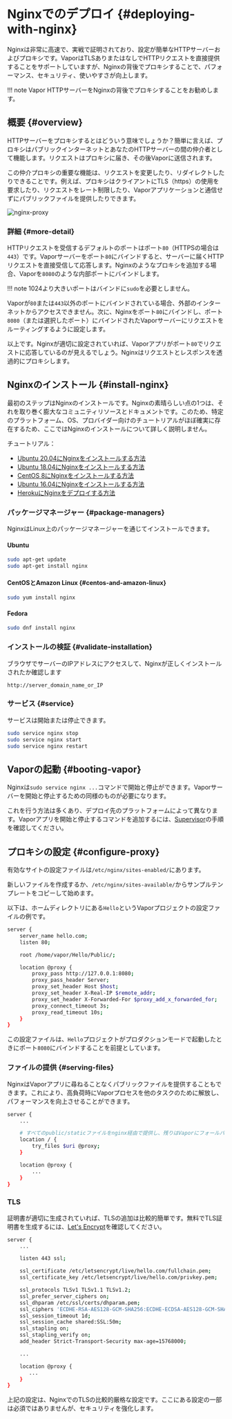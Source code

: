 # Nginxでのデプロイ {#deploying-with-nginx}

Nginxは非常に高速で、実戦で証明されており、設定が簡単なHTTPサーバーおよびプロキシです。VaporはTLSありまたはなしでHTTPリクエストを直接提供することをサポートしていますが、Nginxの背後でプロキシすることで、パフォーマンス、セキュリティ、使いやすさが向上します。

!!! note
    Vapor HTTPサーバーをNginxの背後でプロキシすることをお勧めします。

## 概要 {#overview}

HTTPサーバーをプロキシするとはどういう意味でしょうか？簡単に言えば、プロキシはパブリックインターネットとあなたのHTTPサーバーの間の仲介者として機能します。リクエストはプロキシに届き、その後Vaporに送信されます。

この仲介プロキシの重要な機能は、リクエストを変更したり、リダイレクトしたりできることです。例えば、プロキシはクライアントにTLS（https）の使用を要求したり、リクエストをレート制限したり、Vaporアプリケーションと通信せずにパブリックファイルを提供したりできます。

![nginx-proxy](https://cloud.githubusercontent.com/assets/1342803/20184965/5d9d588a-a738-11e6-91fe-28c3a4f7e46b.png)

### 詳細 {#more-detail}

HTTPリクエストを受信するデフォルトのポートはポート`80`（HTTPSの場合は`443`）です。Vaporサーバーをポート`80`にバインドすると、サーバーに届くHTTPリクエストを直接受信して応答します。Nginxのようなプロキシを追加する場合、Vaporを`8080`のような内部ポートにバインドします。

!!! note
    1024より大きいポートはバインドに`sudo`を必要としません。

Vaporが`80`または`443`以外のポートにバインドされている場合、外部のインターネットからアクセスできません。次に、Nginxをポート`80`にバインドし、ポート`8080`（または選択したポート）にバインドされたVaporサーバーにリクエストをルーティングするように設定します。

以上です。Nginxが適切に設定されていれば、Vaporアプリがポート`80`でリクエストに応答しているのが見えるでしょう。Nginxはリクエストとレスポンスを透過的にプロキシします。

## Nginxのインストール {#install-nginx}

最初のステップはNginxのインストールです。Nginxの素晴らしい点の1つは、それを取り巻く膨大なコミュニティリソースとドキュメントです。このため、特定のプラットフォーム、OS、プロバイダー向けのチュートリアルがほぼ確実に存在するため、ここではNginxのインストールについて詳しく説明しません。

チュートリアル：

- [Ubuntu 20.04にNginxをインストールする方法](https://www.digitalocean.com/community/tutorials/how-to-install-nginx-on-ubuntu-20-04-ja)
- [Ubuntu 18.04にNginxをインストールする方法](https://www.digitalocean.com/community/tutorials/how-to-install-nginx-on-ubuntu-18-04)
- [CentOS 8にNginxをインストールする方法](https://www.digitalocean.com/community/tutorials/how-to-install-nginx-on-centos-8)
- [Ubuntu 16.04にNginxをインストールする方法](https://www.digitalocean.com/community/tutorials/how-to-install-nginx-on-ubuntu-16-04)
- [HerokuにNginxをデプロイする方法](https://blog.codeship.com/how-to-deploy-nginx-on-heroku/)

### パッケージマネージャー {#package-managers}

NginxはLinux上のパッケージマネージャーを通じてインストールできます。

#### Ubuntu

```sh
sudo apt-get update
sudo apt-get install nginx
```

#### CentOSとAmazon Linux {#centos-and-amazon-linux}

```sh
sudo yum install nginx
```

#### Fedora

```sh
sudo dnf install nginx
```

### インストールの検証 {#validate-installation}

ブラウザでサーバーのIPアドレスにアクセスして、Nginxが正しくインストールされたか確認します

```
http://server_domain_name_or_IP
```

### サービス {#service}

サービスは開始または停止できます。

```sh
sudo service nginx stop
sudo service nginx start
sudo service nginx restart
```

## Vaporの起動 {#booting-vapor}

Nginxは`sudo service nginx ...`コマンドで開始と停止ができます。Vaporサーバーを開始と停止するための同様のものが必要になります。

これを行う方法は多くあり、デプロイ先のプラットフォームによって異なります。Vaporアプリを開始と停止するコマンドを追加するには、[Supervisor](supervisor.md)の手順を確認してください。

## プロキシの設定 {#configure-proxy}

有効なサイトの設定ファイルは`/etc/nginx/sites-enabled/`にあります。

新しいファイルを作成するか、`/etc/nginx/sites-available/`からサンプルテンプレートをコピーして始めます。

以下は、ホームディレクトリにある`Hello`というVaporプロジェクトの設定ファイルの例です。

```sh
server {
    server_name hello.com;
    listen 80;

    root /home/vapor/Hello/Public/;

    location @proxy {
        proxy_pass http://127.0.0.1:8080;
        proxy_pass_header Server;
        proxy_set_header Host $host;
        proxy_set_header X-Real-IP $remote_addr;
        proxy_set_header X-Forwarded-For $proxy_add_x_forwarded_for;
        proxy_connect_timeout 3s;
        proxy_read_timeout 10s;
    }
}
```

この設定ファイルは、`Hello`プロジェクトがプロダクションモードで起動したときにポート`8080`にバインドすることを前提としています。

### ファイルの提供 {#serving-files}

NginxはVaporアプリに尋ねることなくパブリックファイルを提供することもできます。これにより、高負荷時にVaporプロセスを他のタスクのために解放し、パフォーマンスを向上させることができます。

```sh
server {
	...

	# すべてのpublic/staticファイルをnginx経由で提供し、残りはVaporにフォールバック
	location / {
		try_files $uri @proxy;
	}

	location @proxy {
		...
	}
}
```

### TLS

証明書が適切に生成されていれば、TLSの追加は比較的簡単です。無料でTLS証明書を生成するには、[Let's Encrypt](https://letsencrypt.org/getting-started/)を確認してください。

```sh
server {
    ...

    listen 443 ssl;

    ssl_certificate /etc/letsencrypt/live/hello.com/fullchain.pem;
    ssl_certificate_key /etc/letsencrypt/live/hello.com/privkey.pem;

    ssl_protocols TLSv1 TLSv1.1 TLSv1.2;
    ssl_prefer_server_ciphers on;
    ssl_dhparam /etc/ssl/certs/dhparam.pem;
    ssl_ciphers 'ECDHE-RSA-AES128-GCM-SHA256:ECDHE-ECDSA-AES128-GCM-SHA256:ECDHE-RSA-AES256-GCM-SHA384:ECDHE-ECDSA-AES256-GCM-SHA384:DHE-RSA-AES128-GCM-SHA256:DHE-DSS-AES128-GCM-SHA256:kEDH+AESGCM:ECDHE-RSA-AES128-SHA256:ECDHE-ECDSA-AES128-SHA256:ECDHE-RSA-AES128-SHA:ECDHE-ECDSA-AES128-SHA:ECDHE-RSA-AES256-SHA384:ECDHE-ECDSA-AES256-SHA384:ECDHE-RSA-AES256-SHA:ECDHE-ECDSA-AES256-SHA:DHE-RSA-AES128-SHA256:DHE-RSA-AES128-SHA:DHE-DSS-AES128-SHA256:DHE-RSA-AES256-SHA256:DHE-DSS-AES256-SHA:DHE-RSA-AES256-SHA:AES128-GCM-SHA256:AES256-GCM-SHA384:AES128-SHA256:AES256-SHA256:AES128-SHA:AES256-SHA:AES:CAMELLIA:DES-CBC3-SHA:!aNULL:!eNULL:!EXPORT:!DES:!RC4:!MD5:!PSK:!aECDH:!EDH-DSS-DES-CBC3-SHA:!EDH-RSA-DES-CBC3-SHA:!KRB5-DES-CBC3-SHA';
    ssl_session_timeout 1d;
    ssl_session_cache shared:SSL:50m;
    ssl_stapling on;
    ssl_stapling_verify on;
    add_header Strict-Transport-Security max-age=15768000;

    ...

    location @proxy {
       ...
    }
}
```

上記の設定は、NginxでのTLSの比較的厳格な設定です。ここにある設定の一部は必須ではありませんが、セキュリティを強化します。